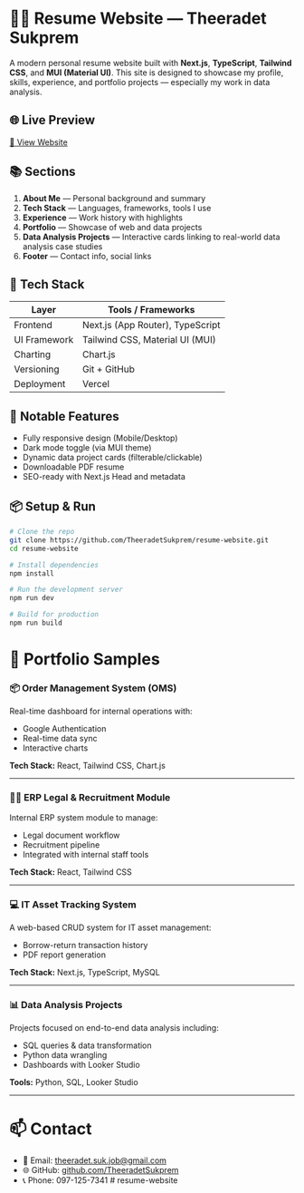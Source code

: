 # 🧑‍💻 Resume Website — Theeradet Sukprem

A modern personal resume website built with **Next.js**, **TypeScript**, **Tailwind CSS**, and **MUI (Material UI)**. This site is designed to showcase my profile, skills, experience, and portfolio projects — especially my work in data analysis.

## 🌐 Live Preview

[🔗 View Website](https://your-domain.com)

## 📚 Sections

1. **About Me** — Personal background and summary  
2. **Tech Stack** — Languages, frameworks, tools I use  
3. **Experience** — Work history with highlights  
4. **Portfolio** — Showcase of web and data projects  
5. **Data Analysis Projects** — Interactive cards linking to real-world data analysis case studies  
6. **Footer** — Contact info, social links  

## 🚀 Tech Stack

| Layer         | Tools / Frameworks                           |
|---------------|----------------------------------------------|
| Frontend      | Next.js (App Router), TypeScript             |
| UI Framework  | Tailwind CSS, Material UI (MUI)              |
| Charting      | Chart.js                                     |
| Versioning    | Git + GitHub                                 |
| Deployment    | Vercel                                       |


## 📌 Notable Features

- Fully responsive design (Mobile/Desktop)
- Dark mode toggle (via MUI theme)
- Dynamic data project cards (filterable/clickable)
- Downloadable PDF resume
- SEO-ready with Next.js Head and metadata

## 📦 Setup & Run

```bash
# Clone the repo
git clone https://github.com/TheeradetSukprem/resume-website.git
cd resume-website

# Install dependencies
npm install

# Run the development server
npm run dev

# Build for production
npm run build
```

# 🧠 Portfolio Samples

### 📦 Order Management System (OMS)
Real-time dashboard for internal operations with:
- Google Authentication
- Real-time data sync
- Interactive charts

**Tech Stack:** React, Tailwind CSS, Chart.js

---

### 🧑‍⚖️ ERP Legal & Recruitment Module
Internal ERP system module to manage:
- Legal document workflow
- Recruitment pipeline
- Integrated with internal staff tools

**Tech Stack:** React, Tailwind CSS

---

### 💻 IT Asset Tracking System
A web-based CRUD system for IT asset management:
- Borrow-return transaction history
- PDF report generation

**Tech Stack:** Next.js, TypeScript, MySQL

---

### 📊 Data Analysis Projects
Projects focused on end-to-end data analysis including:
- SQL queries & data transformation
- Python data wrangling
- Dashboards with Looker Studio

**Tools:** Python, SQL, Looker Studio

---

# 📫 Contact

- 📧 Email: [theeradet.suk.job@gmail.com](mailto:theeradet.suk.job@gmail.com)  
- 🌐 GitHub: [github.com/TheeradetSukprem](https://github.com/TheeradetSukprem)  
- 📞 Phone: 097-125-7341
#   r e s u m e - w e b s i t e  
 